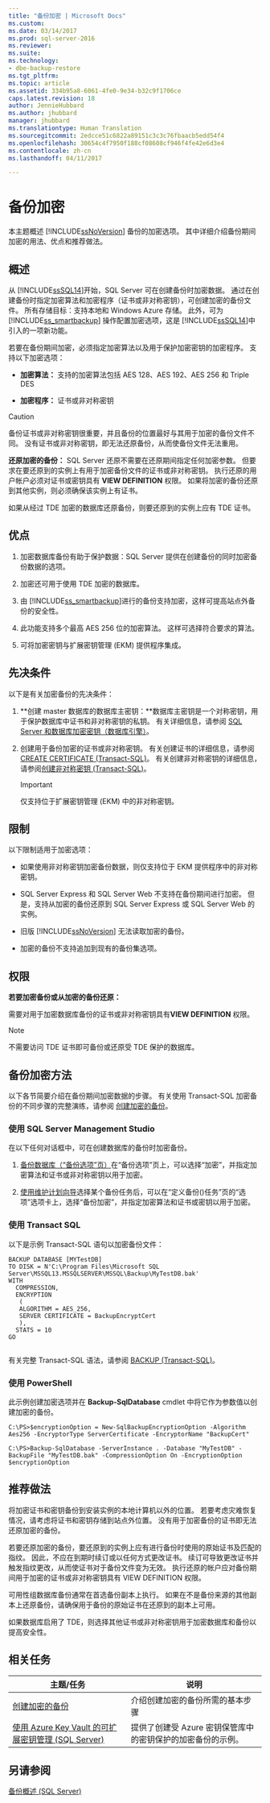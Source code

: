 ```yaml
---
title: "备份加密 | Microsoft Docs"
ms.custom: 
ms.date: 03/14/2017
ms.prod: sql-server-2016
ms.reviewer: 
ms.suite: 
ms.technology:
- dbe-backup-restore
ms.tgt_pltfrm: 
ms.topic: article
ms.assetid: 334b95a8-6061-4fe0-9e34-b32c9f1706ce
caps.latest.revision: 18
author: JennieHubbard
ms.author: jhubbard
manager: jhubbard
ms.translationtype: Human Translation
ms.sourcegitcommit: 2edcce51c6822a89151c3c3c76fbaacb5edd54f4
ms.openlocfilehash: 30654c4f7950f188cf08608cf946f4fe42e6d3e4
ms.contentlocale: zh-cn
ms.lasthandoff: 04/11/2017

---
```

# <a name="backup-encryption"></a>备份加密
  本主题概述 [!INCLUDE[ssNoVersion](../../includes/ssnoversion-md.md)] 备份的加密选项。 其中详细介绍备份期间加密的用法、优点和推荐做法。  
  
  
##  <a name="Overview"></a> 概述  
 从 [!INCLUDE[ssSQL14](../../includes/sssql14-md.md)]开始，SQL Server 可在创建备份时加密数据。 通过在创建备份时指定加密算法和加密程序（证书或非对称密钥），可创建加密的备份文件。 所有存储目标：支持本地和 Windows Azure 存储。 此外，可为 [!INCLUDE[ss_smartbackup](../../includes/ss-smartbackup-md.md)] 操作配置加密选项，这是 [!INCLUDE[ssSQL14](../../includes/sssql14-md.md)]中引入的一项新功能。  
  
 若要在备份期间加密，必须指定加密算法以及用于保护加密密钥的加密程序。 支持以下加密选项：  
  
-   **加密算法：** 支持的加密算法包括 AES 128、AES 192、AES 256 和 Triple DES  
  
-   **加密程序：** 证书或非对称密钥  
  
> [!CAUTION]  
>  备份证书或非对称密钥很重要，并且备份的位置最好与其用于加密的备份文件不同。 没有证书或非对称密钥，即无法还原备份，从而使备份文件无法重用。  
  
 **还原加密的备份：** SQL Server 还原不需要在还原期间指定任何加密参数。 但要求在要还原到的实例上有用于加密备份文件的证书或非对称密钥。 执行还原的用户帐户必须对证书或密钥具有 **VIEW DEFINITION** 权限。 如果将加密的备份还原到其他实例，则必须确保该实例上有证书。  
  
 如果从经过 TDE 加密的数据库还原备份，则要还原到的实例上应有 TDE 证书。  
  
##  <a name="Benefits"></a> 优点  
  
1.  加密数据库备份有助于保护数据：SQL Server 提供在创建备份的同时加密备份数据的选项。  
  
2.  加密还可用于使用 TDE 加密的数据库。  
  
3.  由 [!INCLUDE[ss_smartbackup](../../includes/ss-smartbackup-md.md)]进行的备份支持加密，这样可提高站点外备份的安全性。  
  
4.  此功能支持多个最高 AES 256 位的加密算法。 这样可选择符合要求的算法。  
  
5.  可将加密密钥与扩展密钥管理 (EKM) 提供程序集成。  
  
  
##  <a name="Prerequisites"></a> 先决条件  
 以下是有关加密备份的先决条件：  
  
1.  **创建 master 数据库的数据库主密钥：**数据库主密钥是一个对称密钥，用于保护数据库中证书和非对称密钥的私钥。 有关详细信息，请参阅 [SQL Server 和数据库加密密钥（数据库引擎）](../../relational-databases/security/encryption/sql-server-and-database-encryption-keys-database-engine.md)。  
  
2.  创建用于备份加密的证书或非对称密钥。 有关创建证书的详细信息，请参阅 [CREATE CERTIFICATE (Transact-SQL)](../../t-sql/statements/create-certificate-transact-sql.md)。 有关创建非对称密钥的详细信息，请参阅[创建非对称密钥 (Transact-SQL)](../../t-sql/statements/create-asymmetric-key-transact-sql.md)。  
  
    > [!IMPORTANT]  
    >  仅支持位于扩展密钥管理 (EKM) 中的非对称密钥。  
  
##  <a name="Restrictions"></a> 限制  
 以下限制适用于加密选项：  
  
-   如果使用非对称密钥加密备份数据，则仅支持位于 EKM 提供程序中的非对称密钥。  
  
-   SQL Server Express 和 SQL Server Web 不支持在备份期间进行加密。 但是，支持从加密的备份还原到 SQL Server Express 或 SQL Server Web 的实例。  
  
-   旧版 [!INCLUDE[ssNoVersion](../../includes/ssnoversion-md.md)] 无法读取加密的备份。  
  
-   加密的备份不支持追加到现有的备份集选项。  
  
  
##  <a name="Permissions"></a> 权限  
 **若要加密备份或从加密的备份还原：**  
  
 需要对用于加密数据库备份的证书或非对称密钥具有**VIEW DEFINITION** 权限。  
  
> [!NOTE]  
>  不需要访问 TDE 证书即可备份或还原受 TDE 保护的数据库。  
  
##  <a name="Methods"></a> 备份加密方法  
 以下各节简要介绍在备份期间加密数据的步骤。 有关使用 Transact-SQL 加密备份的不同步骤的完整演练，请参阅 [创建加密的备份](../../relational-databases/backup-restore/create-an-encrypted-backup.md)。  
  
### <a name="using-sql-server-management-studio"></a>使用 SQL Server Management Studio  
 在以下任何对话框中，可在创建数据库的备份时加密备份。  
  
1.  [备份数据库（“备份选项”页）](../../relational-databases/backup-restore/back-up-database-backup-options-page.md)在“备份选项”页上，可以选择“加密”，并指定加密算法和证书或非对称密钥以用于加密。  
  
2.  [使用维护计划向导](../../relational-databases/maintenance-plans/use-the-maintenance-plan-wizard.md#SSMSProcedure)选择某个备份任务后，可以在“定义备份()任务”页的“选项”选项卡上，选择“备份加密”，并指定加密算法和证书或密钥以用于加密。  
  
### <a name="using-transact-sql"></a>使用 Transact SQL  
 以下是示例 Transact-SQL 语句以加密备份文件：  
  
```  
BACKUP DATABASE [MYTestDB]  
TO DISK = N'C:\Program Files\Microsoft SQL Server\MSSQL13.MSSQLSERVER\MSSQL\Backup\MyTestDB.bak'  
WITH  
  COMPRESSION,  
  ENCRYPTION   
   (  
   ALGORITHM = AES_256,  
   SERVER CERTIFICATE = BackupEncryptCert  
   ),  
  STATS = 10  
GO  
  
```  
  
 有关完整 Transact-SQL 语法，请参阅 [BACKUP (Transact-SQL)](../../t-sql/statements/backup-transact-sql.md)。  
  
### <a name="using-powershell"></a>使用 PowerShell  
 此示例创建加密选项并在 **Backup-SqlDatabase** cmdlet 中将它作为参数值以创建加密的备份。  
  
```  
C:\PS>$encryptionOption = New-SqlBackupEncryptionOption -Algorithm Aes256 -EncryptorType ServerCertificate -EncryptorName "BackupCert"  
```  
  
```  
C:\PS>Backup-SqlDatabase -ServerInstance . -Database "MyTestDB" -BackupFile "MyTestDB.bak" -CompressionOption On -EncryptionOption $encryptionOption  
```  
  
##  <a name="RecommendedPractices"></a> 推荐做法  
 将加密证书和密钥备份到安装实例的本地计算机以外的位置。 若要考虑灾难恢复情况，请考虑将证书和密钥存储到站点外位置。 没有用于加密备份的证书即无法还原加密的备份。  
  
 若要还原加密的备份，要还原到的实例上应有进行备份时使用的原始证书及匹配的指纹。 因此，不应在到期时续订或以任何方式更改证书。 续订可导致更改证书并触发指纹更改，从而使证书对于备份文件变为无效。 执行还原的帐户应对备份期间用于加密的证书或非对称密钥具有 VIEW DEFINITION 权限。  
  
 可用性组数据库备份通常在首选备份副本上执行。  如果在不是备份来源的其他副本上还原备份，请确保用于备份的原始证书在还原到的副本上可用。  
  
 如果数据库启用了 TDE，则选择其他证书或非对称密钥用于加密数据库和备份以提高安全性。  
  
##  <a name="RelatedTasks"></a> 相关任务  
  
|主题/任务|说明|  
|-----------------|-----------------|  
|[创建加密的备份](../../relational-databases/backup-restore/create-an-encrypted-backup.md)|介绍创建加密的备份所需的基本步骤|  
|[使用 Azure Key Vault 的可扩展密钥管理 (SQL Server)](../../relational-databases/security/encryption/extensible-key-management-using-azure-key-vault-sql-server.md)|提供了创建受 Azure 密钥保管库中的密钥保护的加密备份的示例。|  
  
## <a name="see-also"></a>另请参阅  
 [备份概述 (SQL Server)](../../relational-databases/backup-restore/backup-overview-sql-server.md)  
  
  
